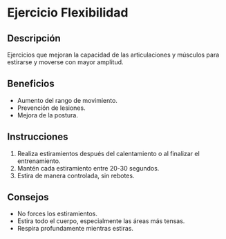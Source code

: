 # Ejercicio Flexibilidad

## Descripción
Ejercicios que mejoran la capacidad de las articulaciones y músculos para estirarse y moverse con mayor amplitud.

## Beneficios
- Aumento del rango de movimiento.
- Prevención de lesiones.
- Mejora de la postura.

## Instrucciones
1. Realiza estiramientos después del calentamiento o al finalizar el entrenamiento.
2. Mantén cada estiramiento entre 20-30 segundos.
3. Estira de manera controlada, sin rebotes.

## Consejos
- No forces los estiramientos.
- Estira todo el cuerpo, especialmente las áreas más tensas.
- Respira profundamente mientras estiras.